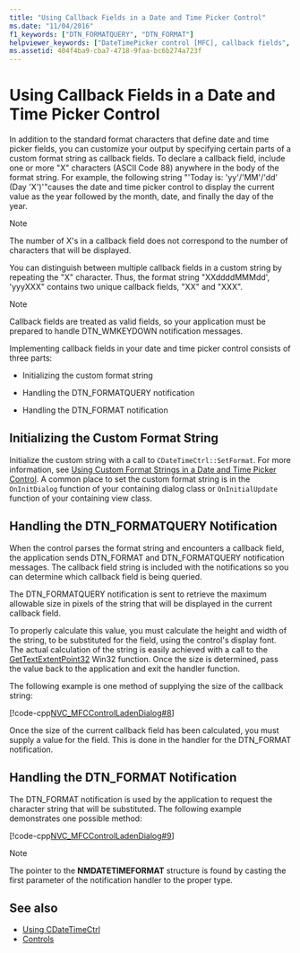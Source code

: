 ```yaml
---
title: "Using Callback Fields in a Date and Time Picker Control"
ms.date: "11/04/2016"
f1_keywords: ["DTN_FORMATQUERY", "DTN_FORMAT"]
helpviewer_keywords: ["DateTimePicker control [MFC], callback fields", "callback fields in CDateTimeCtrl class [MFC]", "CDateTimeCtrl class [MFC], callback fields", "CDateTimeCtrl class [MFC], handling DTN_FORMAT and DTN_FORMATQ", "DTN_FORMATQUERY notification [MFC]", "DTN_FORMAT notification [MFC]", "DateTimePicker control [MFC]"]
ms.assetid: 404f4ba9-cba7-4718-9faa-bc6b274a723f
---
```

# Using Callback Fields in a Date and Time Picker Control

In addition to the standard format characters that define date and time picker fields, you can customize your output by specifying certain parts of a custom format string as callback fields. To declare a callback field, include one or more "X" characters (ASCII Code 88) anywhere in the body of the format string. For example, the following string "'Today is: 'yy'/'MM'/'dd' (Day 'X')'"causes the date and time picker control to display the current value as the year followed by the month, date, and finally the day of the year.

> [!NOTE]
>  The number of X's in a callback field does not correspond to the number of characters that will be displayed.

You can distinguish between multiple callback fields in a custom string by repeating the "X" character. Thus, the format string "XXddddMMMdd', 'yyyXXX" contains two unique callback fields, "XX" and "XXX".

> [!NOTE]
>  Callback fields are treated as valid fields, so your application must be prepared to handle DTN_WMKEYDOWN notification messages.

Implementing callback fields in your date and time picker control consists of three parts:

- Initializing the custom format string

- Handling the DTN_FORMATQUERY notification

- Handling the DTN_FORMAT notification

## Initializing the Custom Format String

Initialize the custom string with a call to `CDateTimeCtrl::SetFormat`. For more information, see [Using Custom Format Strings in a Date and Time Picker Control](../mfc/using-custom-format-strings-in-a-date-and-time-picker-control.md). A common place to set the custom format string is in the `OnInitDialog` function of your containing dialog class or `OnInitialUpdate` function of your containing view class.

## Handling the DTN_FORMATQUERY Notification

When the control parses the format string and encounters a callback field, the application sends DTN_FORMAT and DTN_FORMATQUERY notification messages. The callback field string is included with the notifications so you can determine which callback field is being queried.

The DTN_FORMATQUERY notification is sent to retrieve the maximum allowable size in pixels of the string that will be displayed in the current callback field.

To properly calculate this value, you must calculate the height and width of the string, to be substituted for the field, using the control's display font. The actual calculation of the string is easily achieved with a call to the [GetTextExtentPoint32](/windows/desktop/api/wingdi/nf-wingdi-gettextextentpoint32a) Win32 function. Once the size is determined, pass the value back to the application and exit the handler function.

The following example is one method of supplying the size of the callback string:

[!code-cpp[NVC_MFCControlLadenDialog#8](../mfc/codesnippet/cpp/using-callback-fields-in-a-date-and-time-picker-control_1.cpp)]

Once the size of the current callback field has been calculated, you must supply a value for the field. This is done in the handler for the DTN_FORMAT notification.

## Handling the DTN_FORMAT Notification

The DTN_FORMAT notification is used by the application to request the character string that will be substituted. The following example demonstrates one possible method:

[!code-cpp[NVC_MFCControlLadenDialog#9](../mfc/codesnippet/cpp/using-callback-fields-in-a-date-and-time-picker-control_2.cpp)]

> [!NOTE]
>  The pointer to the **NMDATETIMEFORMAT** structure is found by casting the first parameter of the notification handler to the proper type.

## See also

- [Using CDateTimeCtrl](../mfc/using-cdatetimectrl.md)
- [Controls](../mfc/controls-mfc.md)
